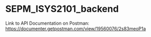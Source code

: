 # SEPM_ISYS2101_backend

Link to API Documentation on Postman: https://documenter.getpostman.com/view/19560076/2s83meoP1a
